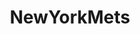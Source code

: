 ---
title: NewYorkMets
crosslinks:
- PanicCiti
- reddit_stream
- place
- MLBStreams
- mets
- titlegore
- monsterdongs
- '2013'
- '2014'
- phillies
- Dodgers
- Brewers
- MLBTheShow
- InsanePanicCiti
- NYYankees
- letsgofish
- nfl
- yankees
- hockey
---